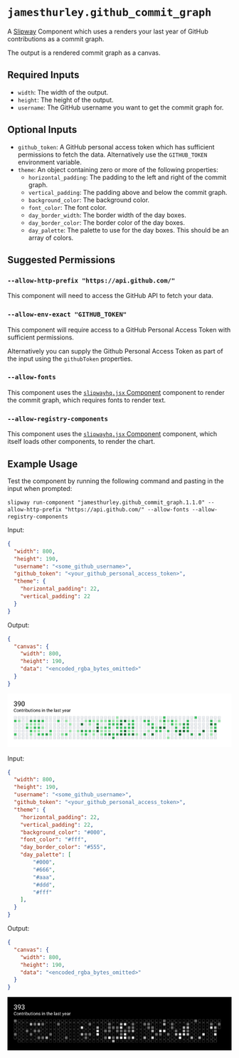 # `jamesthurley.github_commit_graph`

A [Slipway](https://slipway.co/) Component which uses a renders your last year
of GitHub contributions as a commit graph.

The output is a rendered commit graph as a canvas.

## Required Inputs

- `width`: The width of the output.
- `height`: The height of the output.
- `username`: The GitHub username you want to get the commit graph for.

## Optional Inputs

- `github_token`: A GitHub personal access token which has sufficient permissions to fetch the data.
Alternatively use the `GITHUB_TOKEN` environment variable.
- `theme`: An object containing zero or more of the following properties:
  - `horizontal_padding`: The padding to the left and right of the commit graph.
  - `vertical_padding`: The padding above and below the commit graph.
  - `background_color`: The background color.
  - `font_color`: The font color.
  - `day_border_width`: The border width of the day boxes.
  - `day_border_color`: The border color of the day boxes.
  - `day_palette`: The palette to use for the day boxes. This should be an array of colors.

## Suggested Permissions

### `--allow-http-prefix "https://api.github.com/"`

This component will need to access the GitHub API to fetch your data.

### `--allow-env-exact "GITHUB_TOKEN"`

This component will require access to a GitHub Personal Access Token with sufficient permissions.

Alternatively you can supply the Github Personal Access Token as part of the input
using the `githubToken` properties.

### `--allow-fonts`

This component uses the [`slipwayhq.jsx` Component](https://github.com/slipwayhq/slipway_jsx) component 
to render the commit graph, which requires fonts to render text.

### `--allow-registry-components`

This component uses the [`slipwayhq.jsx` Component](https://github.com/slipwayhq/slipway_jsx) component,
which itself loads other components, to render the chart.

## Example Usage

Test the component by running the following command and pasting in the input when prompted:
```
slipway run-component "jamesthurley.github_commit_graph.1.1.0" --allow-http-prefix "https://api.github.com/" --allow-fonts --allow-registry-components
```

Input:
```json
{
  "width": 800,
  "height": 190,
  "username": "<some_github_username>",
  "github_token": "<your_github_personal_access_token>",
  "theme": {
    "horizontal_padding": 22,
    "vertical_padding": 22
  }
}
```

Output:
```json
{
  "canvas": {
    "width": 800,
    "height": 190,
    "data": "<encoded_rgba_bytes_omitted>"
  }
}
```

![Example Output](example-output.png)



Input:
```json
{
  "width": 800,
  "height": 190,
  "username": "<some_github_username>",
  "github_token": "<your_github_personal_access_token>",
  "theme": {
    "horizontal_padding": 22,
    "vertical_padding": 22,
    "background_color": "#000",
    "font_color": "#fff",
    "day_border_color": "#555",
    "day_palette": [
        "#000",
        "#666",
        "#aaa",
        "#ddd",
        "#fff"
    ],
  }
}
```

Output:
```json
{
  "canvas": {
    "width": 800,
    "height": 190,
    "data": "<encoded_rgba_bytes_omitted>"
  }
}
```

![Example Output](example-output-dark.png)